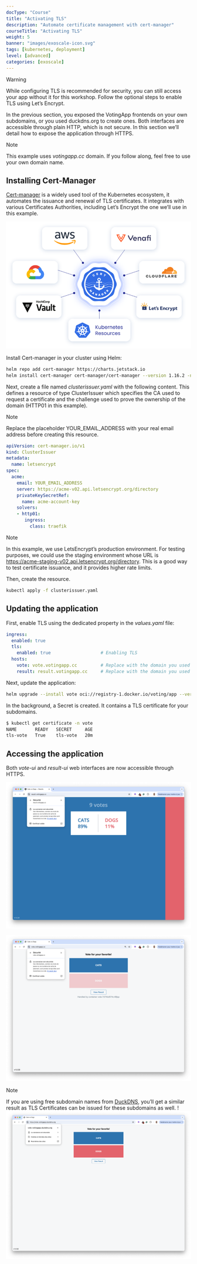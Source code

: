 ```yaml
---
docType: "Course"
title: "Activating TLS"
description: "Automate certificate management with cert-manager"
courseTitle: "Activating TLS"
weight: 5
banner: "images/exoscale-icon.svg"
tags: [kubernetes, deployment]
level: [advanced]
categories: [exoscale]
---
```


> [!WARNING]
> While configuring TLS is recommended for security, you can still access your app without it for this workshop. Follow the optional steps to enable TLS using Let’s Encrypt.

In the previous section, you exposed the VotingApp frontends on your own subdomains, or you used duckdns.org to create ones. Both interfaces are accessible through plain HTTP, which is not secure. In this section we’ll detail how to expose the application through HTTPS.

> [!NOTE]
> This example uses *votingapp.cc* domain. If you follow along, feel free to use your own domain name.

## Installing Cert-Manager

[Cert-manager](https://cert-manager.io) is a widely used tool of the Kubernetes ecosystem, it automates the issuance and renewal of TLS certificates. It integrates with various Certificates Authorities, including Let’s Encrypt the one we’ll use in this example.

![cert-manager](cert-manager.png)

Install Cert-manager in your cluster using Helm:

```bash
helm repo add cert-manager https://charts.jetstack.io
helm install cert-manager cert-manager/cert-manager --version 1.16.2 -n cert-manager --create-namespace --set crds.enabled=true
```

Next, create a file named *clusterissuer.yaml* with the following content. This defines a resource of type ClusterIssuer which specifies the CA used to request a certificate and the challenge used to prove the ownership of the domain (HTTP01 in this example).

> [!NOTE]
> Replace the placeholder YOUR_EMAIL_ADDRESS with your real email address before creating this resource.

```yaml {filename="clusterissuer.yaml"}
apiVersion: cert-manager.io/v1
kind: ClusterIssuer
metadata:
  name: letsencrypt
spec:
  acme:
    email: YOUR_EMAIL_ADDRESS
    server: https://acme-v02.api.letsencrypt.org/directory
    privateKeySecretRef:
      name: acme-account-key
    solvers:
    - http01:
       ingress:
         class: traefik
```

> [!NOTE]
> In this example, we use LetsEncrypt’s production environment. For testing purposes, we could use the staging environment whose URL is https://acme-staging-v02.api.letsencrypt.org/directory. This is a good way to test certificate issuance, and it provides higher rate limits.

Then, create the resource.

```bash
kubectl apply -f clusterissuer.yaml
```

## Updating the application

First, enable TLS using the dedicated property in the *values.yaml* file:

```yaml
ingress:
  enabled: true
  tls:
    enabled: true                   # Enabling TLS
  hosts:
    vote: vote.votingapp.cc         # Replace with the domain you used in the previous section
    result: result.votingapp.cc     # Replace with the domain you used in the previous section
```

Next, update the application:

```bash
helm upgrade --install vote oci://registry-1.docker.io/voting/app --version v1.0.36 --namespace vote --create-namespace -f values.yaml
```

In the background, a Secret is created. It contains a TLS certificate for your subdomains.

```bash
$ kubectl get certificate -n vote
NAME       READY   SECRET     AGE
tls-vote   True    tls-vote   20m
```

## Accessing the application

Both *vote-ui* and *result-ui* web interfaces are now accessible through HTTPS.

![tls-votingapp1](tls-votingapp1.png)

![tls-votingapp2](tls-votingapp2.png)

> [!NOTE]
> If you are using free subdomain names from [DuckDNS](https://duckdns.org), you’ll get a similar result as TLS Certificates can be issued for these subdomains as well.
> !![tls-votingapp3](tls-votingapp3.png)


